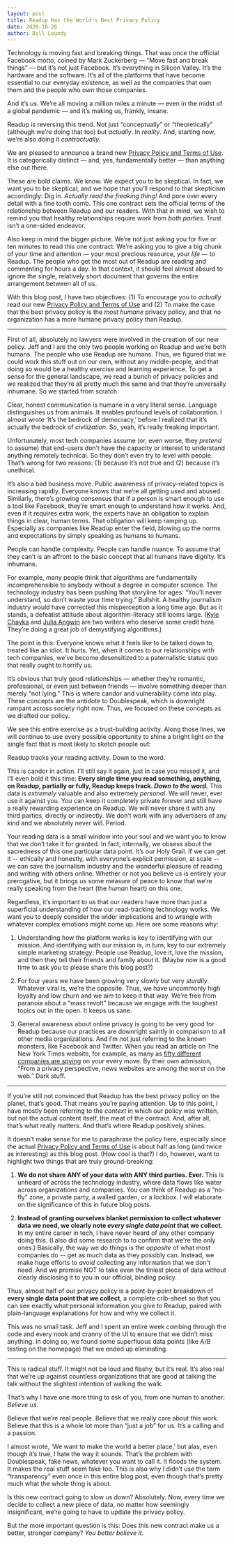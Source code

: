```yaml
---
layout: post
title: Readup Has the World's Best Privacy Policy
date: 2020-10-26
author: Bill Loundy
---
```


Technology is moving fast and breaking things. That was once the official Facebook motto, coined by Mark Zuckerberg — “Move fast and break things” — but it’s not just Facebook. It’s everything in Silicon Valley. It’s the hardware and the software. It’s all of the platforms that have become essential to our everyday existence, as well as the companies that own them and the people who own those companies.

And it’s _us_. We’re all moving a million miles a minute — even in the midst of a global pandemic — and it’s making us, frankly, insane. 

Readup is reversing this trend. Not just “conceptually” or “theoretically” (although we’re doing that too) but _actually_. In _reality_. And, starting now, we’re also doing it _contractually_.

We are pleased to announce a brand new [Privacy Policy and Terms of Use](https://readup.com/privacy). It is categorically distinct — and, yes, fundamentally better — than anything else out there. 

These are bold claims. We know. We expect you to be skeptical. In fact, we want you to be skeptical, and we hope that you’ll respond to that skepticism accordingly: Dig in. _Actually read the freaking thing!_ And pore over every detail with a fine tooth comb. This one contract sets the official terms of the relationship between Readup and our readers. With that in mind, we wish to remind you that healthy relationships require work from _both parties_. Trust isn’t a one-sided endeavor.

Also keep in mind the bigger picture. We’re not just asking you for five or ten minutes to read this one contract. We’re asking you to give a big chunk of your time and attention — your most precious resource, your _life_ — to Readup. The people who get the most out of Readup are reading and commenting for hours a day. In that context, it should feel almost absurd to ignore the single, relatively short document that governs the entire arrangement between all of us. 

With this blog post, I have two objectives: (1) To encourage you to _actually_ read our new [Privacy Policy and Terms of Use](https://readup.com/privacy) and (2) To make the case that the best privacy policy is the _most humane_ privacy policy, and that no organization has a more humane privacy policy than Readup.

*****

First of all, absolutely no lawyers were involved in the creation of our new policy. Jeff and I are the only two people working on Readup and we’re both humans. The people who use Readup are humans. Thus, we figured that we could work this stuff out on our own, without any middle-people, and that doing so would be a healthy exercise and learning experience. To get a sense for the general landscape, we read a bunch of privacy policies and we realized that they’re all pretty much the same and that they’re universally inhumane. So we started from scratch.

Clear, honest communication is humane in a very literal sense. Language distinguishes us from animals. It enables profound levels of collaboration. I almost wrote ‘It’s the bedrock of democracy,’ before I realized that it’s actually the bedrock of _civilization_. So, yeah, it’s really freaking important. 

Unfortunately, most tech companies assume (or, even worse, they _pretend_ to assume) that end-users don’t have the capacity or interest to understand anything remotely technical. So they don’t even try to level with people. That’s wrong for two reasons: (1) because it’s not true and (2) because it’s unethical. 

It’s also a bad business move. Public awareness of privacy-related topics is increasing rapidly. Everyone knows that we’re all getting used and abused. Similarly, there’s growing consensus that if a person is smart enough to use a tool like Facebook, they’re smart enough to understand how it works. And, even if it requires extra work, the experts have an obligation to explain things in clear, human terms. That obligation will keep ramping up. Especially as companies like Readup enter the field, blowing up the norms and expectations by simply speaking as humans to humans. 

People can handle complexity. People can handle nuance. To assume that they can’t is an affront to the basic concept that all humans have dignity. It’s inhumane.

For example, many people think that algorithms are fundamentally incomprehensible to anybody without a degree in computer science. The technology industry has been pushing that storyline for ages: “You’ll never understand, so don’t waste your time trying.” Bullshit. A healthy journalism industry would have corrected this misperception a long time ago. But as it stands, a defeatist attitude about algorithm-literacy still looms large. ([Kyle Chayka](https://kylechayka.substack.com/) and [Julia Angwin](https://themarkup.org/) are two writers who deserve some credit here. They’re doing a great job of demystifying algorithms.) 

The point is this: Everyone knows what it feels like to be talked down to, treated like an idiot. It hurts. Yet, when it comes to our relationships with tech companies, we’ve become desensitized to a paternalistic status quo that really ought to horrify us.

It’s obvious that truly good relationships — whether they’re romantic, professional, or even just between friends — involve something deeper than merely “not lying.” This is where candor and vulnerability come into play. These concepts are the antidote to Doublespeak, which is downright rampant across society right now. Thus, we focused on these concepts as we drafted our policy. 

We see this entire exercise as a trust-building activity. Along those lines, we will continue to use every possible opportunity to shine a bright light on the single fact that is most likely to sketch people out: 

Readup tracks your reading activity. Down to the word. 

This is candor in action. I’ll still say it again, just in case you missed it, and I’ll even bold it this time: **Every single time you read something, anything, on Readup, partially or fully, Readup keeps track. _Down to the word._** This data is _extremely_ valuable and also extremely _personal_. We will never, ever use it against you. You can keep it completely private forever and still have a really rewarding experience on Readup. We will never share it with any third parties, directly or indirectly. We don’t work with any advertisers of any kind and we absolutely never will. Period. 

Your reading data is a small window into your soul and we want you to know that we don’t take it for granted. In fact, internally, we obsess about the sacredness of this one particular data point. It’s our Holy Grail. If we can get it -- ethically and honestly, with everyone’s explicit permission, at scale -- we can save the journalism industry and the wonderful pleasure of reading and writing with others online. Whether or not you believe us is entirely your prerogative, but it brings us some measure of peace to know that we’re really speaking from the heart (the _human_ heart) on this one. 

Regardless, it’s important to us that our readers have more than just a superficial understanding of how our read-tracking technology works. We want you to deeply consider the wider implications and to wrangle with whatever complex emotions might come up. Here are some reasons why:  

1. Understanding how the platform works is key to identifying with our mission. And identifying with our mission is, in turn, key to our extremely simple marketing strategy: People use Readup, love it, love the mission, and then they tell their friends and family about it. (Maybe now is a good time to ask you to please share this blog post?) 

2. For four years we have been growing very slowly but very _sturdily_. Whatever viral is, we’re the opposite. Thus, we have uncommonly high loyalty and low churn and we aim to keep it that way. We’re free from paranoia about a “mass revolt” because we engage with the toughest topics out in the open. It keeps us sane. 

3. General awareness about online privacy is going to be very good for Readup because our practices are downright saintly in comparison to all other media organizations. And I’m not just referring to the known monsters, like Facebook and Twitter. When you read an article on The New York Times website, for example, as many as [fifty different companies are spying](https://readup.com/read/-the-new-york-times-company/this-article-is-spying-on-you) on your every move. By their own admission, “From a privacy perspective, news websites are among the worst on the web.” Dark stuff. 

*****

If you’re still not convinced that Readup has the best privacy policy on the planet, that’s good. That means you’re paying attention. Up to this point, I have mostly been referring to the _context_ in which our policy was written, but not the actual content itself, the meat of the contract. And, after all, that’s what really matters. And that’s where Readup positively shines.

It doesn’t make sense for me to paraphrase the policy here, especially since the actual [Privacy Policy and Terms of Use](https://readup.com/privacy) is about half as long (and twice as interesting) as this blog post. (How cool is that?) I do, however, want to highlight two things that are truly ground-breaking:

1. **We do not share ANY of your data with ANY third parties. Ever.** This is unheard of across the technology industry, where data flows like water across organizations and companies. You can think of Readup as a “no-fly” zone, a private party, a walled garden, or a lockbox. I will elaborate on the significance of this in future blog posts. 

2. **Instead of granting ourselves blanket permission to collect whatever data we need, we clearly note _every single data point_ that we collect.** In my entire career in tech, I have never heard of any other company doing this. (I also did some research to to confirm that we're the only ones.) Basically, the way we do things is the _opposite_ of what most companies do -- get as much data as they possibly can. Instead, we make huge efforts to _avoid_ collecting any information that we don't need. And we promise NOT to take even the tiniest piece of data without clearly disclosing it to you in our official, binding policy. 

Thus, almost half of our privacy policy is a point-by-point breakdown of **every single data point that we collect**, a complete crib-sheet so that you can see exactly what personal information you give to Readup, paired with plain-language explanations for how and why we collect it. 

This was no small task. Jeff and I spent an entire week combing through the code and every nook and cranny of the UI to ensure that we didn’t miss anything. In doing so, we found some superfluous data points (like A/B testing on the homepage) that we ended up eliminating.

*****

This is radical stuff. It might not be loud and flashy, but it’s real. It’s also real that we’re up against countless organizations that are good at talking the talk without the slightest intention of walking the walk. 

That’s why I have one more thing to ask of you, from one human to another: _Believe us_. 

Believe that we’re real people. Believe that we really care about this work. Believe that this is a whole lot more than “just a job” for us. It’s a calling and a passion.

I almost wrote, ‘We want to make the world a better place,’ but alas, even though it’s true, I hate the way it sounds. That’s the problem with Doublespeak, fake news, whatever you want to call it. It floods the system. It makes the real stuff seem fake too. This is also why I didn’t use the term “transparency” even once in this entire blog post, even though that’s pretty much what the whole thing is about. 

Is this new contract going to slow us down? Absolutely. Now, every time we decide to collect a new piece of data, no matter how seemingly insignificant, we’re going to have to update the privacy policy.

But the more important question is this: Does this new contract make us a better, stronger company? _You better believe it._
